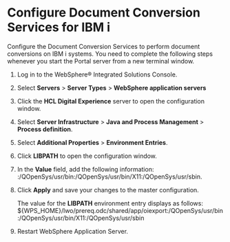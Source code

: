 # Configure Document Conversion Services for IBM i

Configure the Document Conversion Services to perform document conversions on IBM i systems. You need to complete the following steps whenever you start the Portal server from a new terminal window.

1.  Log in to the WebSphere® Integrated Solutions Console.

2.  Select **Servers** \> **Server Types** \> **WebSphere application servers**

3.  Click the **HCL Digital Experience** server to open the configuration window.

4.  Select **Server Infrastructure** \> **Java and Process Management** \> **Process definition**.

5.  Select **Additional Properties** \> **Environment Entries**.

6.  Click **LIBPATH** to open the configuration window.

7.  In the **Value** field, add the following information: :/QOpenSys/usr/bin:/QOpenSys/usr/bin/X11:/QOpenSys/usr/sbin.

8.  Click **Apply** and save your changes to the master configuration.

    The value for the **LIBPATH** environment entry displays as follows: $\{WPS\_HOME\}/lwo/prereq.odc/shared/app/oiexport:/QOpenSys/usr/bin:/QOpenSys/usr/bin/X11:/QOpenSys/usr/sbin

9.  Restart WebSphere Application Server.



